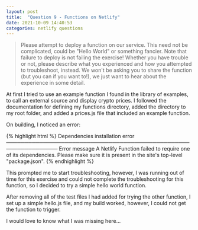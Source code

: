 ```yaml
---
layout: post
title:  "Question 9 - Functions on Netlify"
date: 2021-10-09 14:40:53
categories: netlify questions
---
```


<p><blockquote>Please attempt to deploy a function on our service. This need not be complicated, could be "Hello World" or something fancier. Note that failure to deploy is not failing the exercise! Whether you have trouble or not, please describe what you experienced and how you attempted to troubleshoot, instead. We won't be asking you to share the function (but you can if you want to!), we just want to hear about the experience in some detail.</blockquote></p>

<p>At first I tried to use an example function I found in the library of examples, to call an external source and display crypto prices. I followed the documentation for defining my functions directory, added the directory to my root folder, and added a prices.js file that included an example function.<p>
  <p>On building, I noticed an error:<p>

{% highlight html %}
  Dependencies installation error                               
────────────────────────────────────────────────────────────────
Error message
A Netlify Function failed to require one of its dependencies.
Please make sure it is present in the site's top-level "package.json".
{% endhighlight %}

<p>This prompted me to start troubleshooting, however, I was running out of time for this exercise and could not complete the troubleshooting for this function, so I decided to try a simple hello world function.</p>
<p>After removing all of the test files I had added for trying the other function, I set up a simple hello.js file, and my build worked, however, I could not get the function to trigger.<p>
<p>I would love to know what I was missing here...<p>
